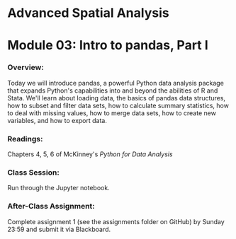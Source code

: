 # Advanced Spatial Analysis
# Module 03: Intro to pandas, Part I

### Overview:

Today we will introduce pandas, a powerful Python data analysis package that expands Python's capabilities into 
and beyond the abilities of R and Stata. We'll learn about loading data, the basics of pandas data structures,
how to subset and filter data sets, how to calculate summary statistics, how to deal with missing values, how to merge data
sets, how to create new variables, and how to export data.

### Readings:

Chapters 4, 5, 6 of McKinney's *Python for Data Analysis*

### Class Session:

Run through the Jupyter notebook.

### After-Class Assignment:

Complete assignment 1 (see the assignments folder on GitHub) by Sunday 23:59 and submit it via Blackboard.
